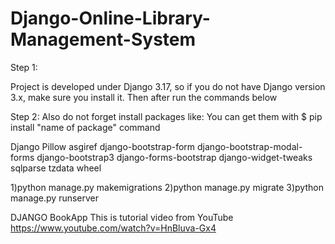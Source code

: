 # Django-Online-Library-Management-System



Step 1:

Project is developed under Django 3.17, so if you do not have Django version 3.x, make sure you install it. Then after run the commands below


Step 2: Also do not forget install packages like:
You can get them with $ pip install "name of package" command

Django
Pillow
asgiref
django-bootstrap-form
django-bootstrap-modal-forms
django-bootstrap3
django-forms-bootstrap
django-widget-tweaks
sqlparse
tzdata
wheel

1)python manage.py makemigrations
2)python manage.py migrate
3)python manage.py runserver


DJANGO BookApp
This is tutorial video from YouTube https://www.youtube.com/watch?v=HnBluva-Gx4
